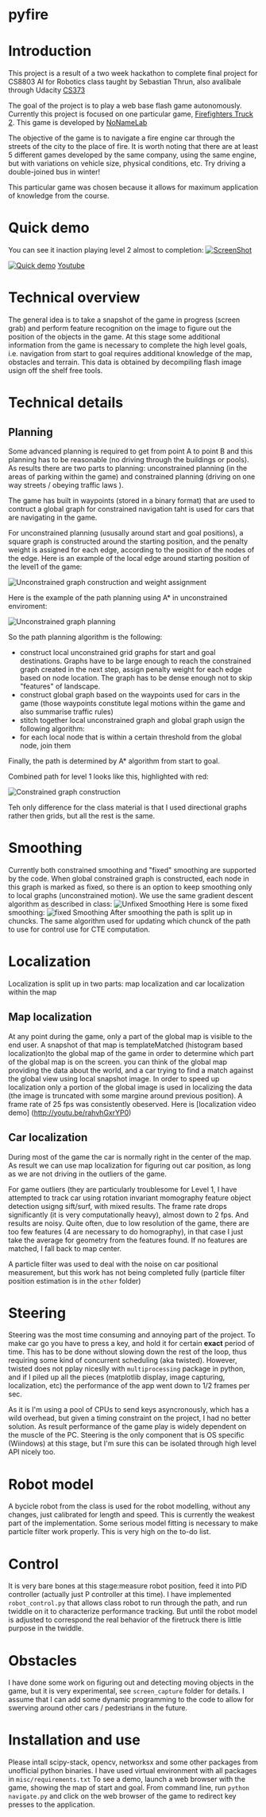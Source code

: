 pyfire
======

# Introduction
This project is a result of a two week hackathon to complete final project for CS8803 AI for Robotics class taught by Sebastian Thrun, also avalibale through Udacity [CS373](https://www.udacity.com/course/cs373)

The goal of the project is to play a web base flash game autonomously. 
Currently this project is focused on one particular game, [Firefighters Truck 2](http://www.nonamelab.com/games/online/firefighters-truck-2.html). This game is developed by [NoNameLab](http://www.nonamelab.com/) 

The objective of the game is to navigate a fire engine car through the streets of the city to the place of fire.
It is worth noting that there are at least 5 different games developed by the same company, using the same engine, but with variations on vehicle size, physical conditions, etc. Try driving a double-joined bus in winter!

This particular game was chosen because it allows for maximum application of knowledge from the course.

# Quick demo
You can see it inaction playing level 2 almost to completion:
[![ScreenShot](http://img.youtube.com/vi/abh-948NupE/0.jpg)](http://youtu.be/vt5fpE0bzSY)

[![Quick demo](http://img.youtube.com/vi/abh-948NupE/0.jpg)](http://www.youtube.com/abh-948NupE)
[Youtube](http://www.youtube.com/watch?v=abh-948NupE)

# Technical overview
The general idea is to take a snapshot of the game in progress (screen grab) and perform feature  recognition on the image to figure out the position of the objects in the game. At this stage some additional information from the game is necessary to complete the high level goals, i.e. navigation from start to goal requires additional knowledge of the map, obstacles and terrain. This data is obtained by decompiling flash image usign off the shelf free tools. 

# Technical details
## Planning
Some advanced planning is required to get from point A to point B and this planning has to be reasonable (no driving through the buildings or pools). As results there are two parts to planning: unconstrained planning (in the areas of parking within the game) and constrained planning (driving on one way streets / obeying traffic laws ).

The game has built in waypoints (stored in a binary format) that are used to contruct a global graph for constrained navigation taht is used for cars that are navigating in the game. 

For unconstrained planning (ususally around start and goal positions), a square graph is constructed around the starting position, and the penalty weight is assigned for each edge, according to the position of the nodes of the edge. Here is an example of the local edge around starting position of the level1 of the game:


![Unconstrained graph construction and weight assignment](https://raw.githubusercontent.com/opikalo/pyfire/master/planning/snapshots/graph_weights.png)

Here is the example of the path planning using A* in unconstrained enviroment:

![Unconstrained graph planning](https://raw.githubusercontent.com/opikalo/pyfire/master/planning/snapshots/unconstrained_planning_astar.png)


So the path planning algorithm is the following: 
* construct local unconstrained grid graphs for start and goal destinations. Graphs have to be large enough to reach the constrained graph created in the next step, assign penalty weight for each edge based on node location. The graph has to be dense enough not to skip "features" of landscape.
* construct global graph based on the waypoints used for cars in the game (those waypoints constitute legal motions within the game and also summarise traffic rules)
* stitch together local unconstrained graph and global graph usign the following algorithm:
* for each local node that is within a certain threshold from the global node, join them

Finally, the path is determined by A* algorithm from start to goal.

Combined path for level 1  looks like this, highlighted with red:

![Constrained graph construction](https://raw.githubusercontent.com/opikalo/pyfire/master/planning/snapshots/local_global_path_planning.png)

Teh only difference for the class material is that I used directional graphs rather then grids, but all the rest is the same. 

# Smoothing
Currently both constrained smoothing and "fixed" smoothing are supported by the code. When global constrained graph is constructed, each node in this graph is marked as fixed, so there is an option to keep smoothing only to local graphs (unconstrained motion). We use the same gradient descent algorithm as described in class:
![Unfixed Smoothing](https://raw.githubusercontent.com/opikalo/pyfire/master/smoothing/snapshots/smoothing_graph_unfixed.png)
Here is some fixed smoothing:
![fixed Smoothing](https://raw.githubusercontent.com/opikalo/pyfire/master/smoothing/snapshots/smoothing_graph_fixed.png)
After smoothing the path is split up in chuncks. The same algorithm used for updating which chunck of the path to use for control use for CTE computation.

# Localization 
Localization is split up in two parts: map localization and car localization within the map

## Map localization
At any point during the game, only a part of the global map is visible to the end user. A snapshot of that map is templateMatched (histogram based localization)to the global map of the game in order to determine which part of the global map is on the screen. you can think of the global map providing the data about the world, and a car trying to find a match against the global view using local snapshot image. In order to speed up localization only a portion of the global image is used in localizing the data (the image is truncated with some margine around previous position).
A frame rate of 25 fps was consistently obeserved. Here is [localization video demo] (http://youtu.be/rahvhGxrYP0)

## Car localization
During most of the game the car is normally right in the center of the map. As result we can use map localization for figuring out car position, as long as we are not driving in the outliers of the game.

For game outliers (they are particularly troublesome for Level 1, I have attempted to track car using rotation invariant momography feature object detection usigng sift/surf, with mixed results. The frame rate drops significantly (it is very computationally heavy), almost down to 2 fps. And results are noisy. Quite often, due to low resolution of the game, there are too few features (4 are necessary to do homography), in that case I just take the average for geometry from the features found. If no features are matched, I fall back to map center.

A particle filter was used to deal with the noise on car positional measurement, but this work has not being completed fully (particle filter position estimation is in the `other` folder)

# Steering
Steering was the most time consuming and annoying part of the project. To make car go you have to press a key, and hold it for certain **exact** period of time. This has to be done without slowing down the rest of the loop, thus requiring some kind of concurrent scheduling (aka twisted). However, twisted does not pplay niceslly with `multiprocessing` package in python, and if I piled up all the pieces (matplotlib display, image capturing, localization, etc) the performance of the app went down to 1/2 frames per sec.

As it is I'm using a pool of CPUs to send keys asyncronously, which has a wild overhead, but given a timing constraint on the project, I had no better solution. As result performance of the game play is widely dependent on the muscle of the PC. Steering is the only component that is OS specific (Wiindows) at this stage, but I'm sure this can be isolated through high level API nicely too.

# Robot model
A bycicle robot from the class is used for the robot modelling, without any changes, just calibrated for length and speed. This is currently the weakest part of the implementation. Some serious model fitting is necessary to make particle filter work properly. This is very high on the to-do list.

# Control
It is very bare bones at this stage:measure robot position, feed it into PID controller (actually just P controller at this time). I have implemented `robot_control.py` that allows class robot to run through the path, and run twiddle on it to characterize performance tracking. But until the robot model is adjusted to correspond the real behavior of the firetruck there is little purpose in the twiddle.

# Obstacles
I have done some work on figuring out and detecting moving objects in the game, but it is very experimental, see `screen_capture` folder for details. I assume that I can add some dynamic programming to the code to allow for swerving around other cars / pedestrians in the future.

# Installation and use
Please intall scipy-stack, opencv, networksx and some other packages from unofficial python binaries. I have used virtual environment with all packages in `misc/requirements.txt` 
To see a demo, launch a web browser with the game, showing the map of start and goal. From command line, run `python navigate.py` and click on the web browser of the game to redirect key presses to the application.







